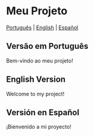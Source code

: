# Meu Projeto

[Português](#versão-em-português) | [English](#english-version) | [Español](#versión-en-español)

## Versão em Português
Bem-vindo ao meu projeto!

## English Version
Welcome to my project!

## Versión en Español
¡Bienvenido a mi proyecto!
